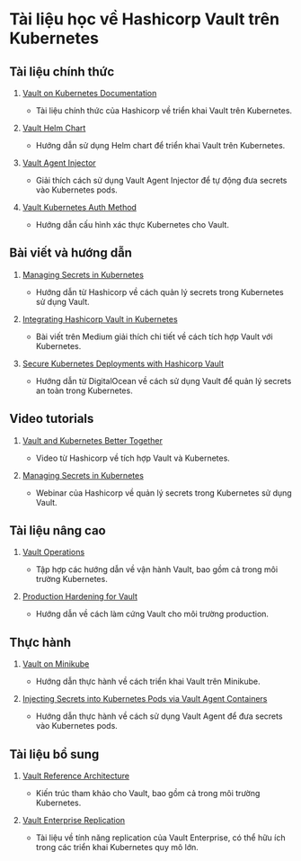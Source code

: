 # Tài liệu học về Hashicorp Vault trên Kubernetes

## Tài liệu chính thức

1. [Vault on Kubernetes Documentation](https://www.vaultproject.io/docs/platform/k8s)
   - Tài liệu chính thức của Hashicorp về triển khai Vault trên Kubernetes.

2. [Vault Helm Chart](https://www.vaultproject.io/docs/platform/k8s/helm)
   - Hướng dẫn sử dụng Helm chart để triển khai Vault trên Kubernetes.

3. [Vault Agent Injector](https://www.vaultproject.io/docs/platform/k8s/injector)
   - Giải thích cách sử dụng Vault Agent Injector để tự động đưa secrets vào Kubernetes pods.

4. [Vault Kubernetes Auth Method](https://www.vaultproject.io/docs/auth/kubernetes)
   - Hướng dẫn cấu hình xác thực Kubernetes cho Vault.

## Bài viết và hướng dẫn

1. [Managing Secrets in Kubernetes](https://learn.hashicorp.com/tutorials/vault/kubernetes-sidecar)
   - Hướng dẫn từ Hashicorp về cách quản lý secrets trong Kubernetes sử dụng Vault.

2. [Integrating Hashicorp Vault in Kubernetes](https://medium.com/swlh/integrating-hashicorp-vault-in-kubernetes-d5f1aab74deb)
   - Bài viết trên Medium giải thích chi tiết về cách tích hợp Vault với Kubernetes.

3. [Secure Kubernetes Deployments with Hashicorp Vault](https://www.digitalocean.com/community/tutorials/how-to-securely-manage-secrets-in-kubernetes-with-vault-on-ubuntu-16-04)
   - Hướng dẫn từ DigitalOcean về cách sử dụng Vault để quản lý secrets an toàn trong Kubernetes.

## Video tutorials

1. [Vault and Kubernetes Better Together](https://www.youtube.com/watch?v=L_o_CG_AGKA)
   - Video từ Hashicorp về tích hợp Vault và Kubernetes.

2. [Managing Secrets in Kubernetes](https://www.youtube.com/watch?v=SxeWUDTtOq4)
   - Webinar của Hashicorp về quản lý secrets trong Kubernetes sử dụng Vault.

## Tài liệu nâng cao

1. [Vault Operations](https://learn.hashicorp.com/collections/vault/operations)
   - Tập hợp các hướng dẫn về vận hành Vault, bao gồm cả trong môi trường Kubernetes.

2. [Production Hardening for Vault](https://learn.hashicorp.com/tutorials/vault/production-hardening)
   - Hướng dẫn về cách làm cứng Vault cho môi trường production.

## Thực hành

1. [Vault on Minikube](https://learn.hashicorp.com/tutorials/vault/kubernetes-minikube)
   - Hướng dẫn thực hành về cách triển khai Vault trên Minikube.

2. [Injecting Secrets into Kubernetes Pods via Vault Agent Containers](https://learn.hashicorp.com/tutorials/vault/kubernetes-sidecar)
   - Hướng dẫn thực hành về cách sử dụng Vault Agent để đưa secrets vào Kubernetes pods.

## Tài liệu bổ sung

1. [Vault Reference Architecture](https://learn.hashicorp.com/tutorials/vault/reference-architecture)
   - Kiến trúc tham khảo cho Vault, bao gồm cả trong môi trường Kubernetes.

2. [Vault Enterprise Replication](https://www.vaultproject.io/docs/enterprise/replication)
   - Tài liệu về tính năng replication của Vault Enterprise, có thể hữu ích trong các triển khai Kubernetes quy mô lớn.

